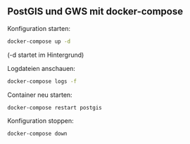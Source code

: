 ## PostGIS und GWS mit docker-compose

Konfiguration starten:
```bash
docker-compose up -d
```
(-d startet im Hintergrund)

Logdateien anschauen:
```bash
docker-compose logs -f
```

Container neu starten:
```bash
docker-compose restart postgis
```

Konfiguration stoppen:
```bash
docker-compose down
```